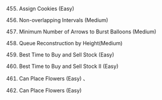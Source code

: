   
455. Assign Cookies (Easy)  


435. Non-overlapping Intervals (Medium)  
  
452. Minimum Number of Arrows to Burst Balloons (Medium)  

406. Queue Reconstruction by Height(Medium)  

121. Best Time to Buy and Sell Stock (Easy)  

122. Best Time to Buy and Sell Stock II (Easy)  


605. Can Place Flowers (Easy)  、

605. Can Place Flowers (Easy)
